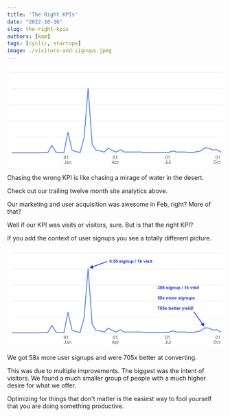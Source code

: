 ```yaml
---
title: 'The Right KPIs'
date: "2022-10-16"
slug: the-right-kpis
authors: [kam]
tags: [cyclic, startups]
image: ./visitors-and-signups.jpeg
---
```


![Graph of new visitors to site](./visitors-raw.jpeg)

Chasing the wrong KPI is like chasing a mirage of water in the desert. 
 
Check out our trailing twelve month site analytics above. 

Our marketing and user acquisition was awesome in Feb, right? More of that? 
 
<!-- truncate --> 
 
Well if our KPI was visits or visitors, sure. But is that the right KPI? 
 
If you add the context of user signups you see a totally different picture. 
 
![Graph of visitors to site along with signups](./visitors-and-signups.jpeg)
 
We got 58x more user signups and were 705x better at converting. 
 
This was due to multiple improvements. The biggest was the intent of visitors. We found a much smaller group of people with a much higher desire for what we offer. 
 
Optimizing for things that don't matter is the easiest way to fool yourself that you are doing something productive.